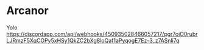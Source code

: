 # Arcanor

Yolo
https://discordapp.com/api/webhooks/450935028466057217/pgr7oiO0rubrLJRmzF5XqCOPy5xHSy1QkZC2bXg8loQaf1aPyqogE7Ez-3_z7ASnli7q
